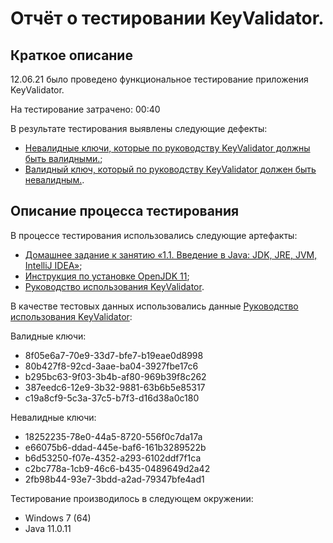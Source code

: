 # Отчёт о тестировании KeyValidator.

## Краткое описание

12.06.21 было проведено функциональное тестирование приложения KeyValidator.

На тестирование затрачено: 00:40

В результате тестирования выявлены следующие дефекты:
* [Невалидные ключи, которые по руководству KeyValidator должны быть валидными.](https://github.com/ElenaGorshenina/Java1.2/issues/1);
* [Валидный ключ, который по руководству KeyValidator должен быть невалидным.](https://github.com/ElenaGorshenina/Java1.2/issues/2).

## Описание процесса тестирования

В процессе тестирования использовались следующие артефакты:
* [Домашнее задание к занятию «1.1. Введение в Java: JDK, JRE, JVM, IntelliJ IDEA»](https://github.com/netology-code/javaqa-homeworks/tree/master/intro);
* [Инструкция по установке OpenJDK 11](https://github.com/netology-code/javaqa-homeworks/blob/master/intro/openjdk11-manual.md);
* [Руководство использования KeyValidator](https://github.com/netology-code/javaqa-homeworks/blob/master/intro/user-manual.md).

В качестве тестовых данных использовались данные [Руководство использования KeyValidator](https://github.com/netology-code/javaqa-homeworks/blob/master/intro/user-manual.md):

Валидные ключи:

* 8f05e6a7-70e9-33d7-bfe7-b19eae0d8998 
* 80b427f8-92cd-3aae-ba04-3927fbe17c6
* b295bc63-9f03-3b4b-af80-969b39f8c262
* 387eedc6-12e9-3b32-9881-63b6b5e85317
* c19a8cf9-5c3a-37c5-b7f3-d16d38a0c180

Невалидные ключи:

* 18252235-78e0-44a5-8720-556f0c7da17a
* e66075b6-ddad-445e-baf6-161b3289522b
* b6d53250-f07e-4352-a293-6102ddf7f1ca
* c2bc778a-1cb9-46c6-b435-0489649d2a42
* 2fb98b44-93e7-3bdd-a2ad-79347bfe4ad1

Тестирование производилось в следующем окружении:
* Windows 7 (64)
* Java 11.0.11

